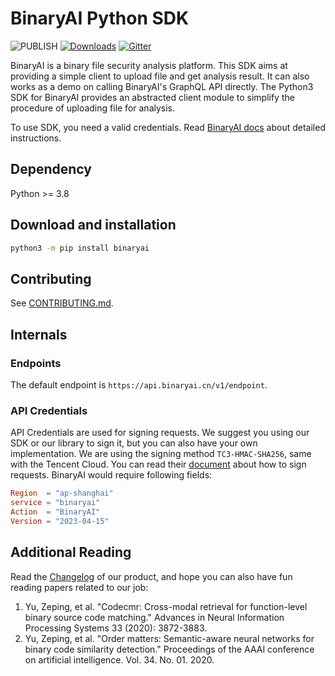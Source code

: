 # BinaryAI Python SDK

![PUBLISH](https://github.com/binaryai/sdk/workflows/PUBLISH/badge.svg)
[![Downloads](https://pepy.tech/badge/binaryai/month)](https://pepy.tech/project/binaryai/month)
[![Gitter](https://badges.gitter.im/binaryai/community.svg)](https://gitter.im/binaryai/community?utm_source=badge&utm_medium=badge&utm_campaign=pr-badge)

BinaryAI is a binary file security analysis platform. This SDK aims at providing
a simple client to upload file and get analysis result. It can also works as
a demo on calling BinaryAI's GraphQL API directly.
The Python3 SDK for BinaryAI provides an abstracted client module to simplify the procedure of uploading file for analysis.

To use SDK, you need a valid credentials. Read [BinaryAI docs](https://www.binaryai.cn/doc/) about detailed instructions.

## Dependency

Python >= 3.8

## Download and installation

```bash
python3 -m pip install binaryai
```

## Contributing

See [CONTRIBUTING.md](./CONTRIBUTING.md).

## Internals

### Endpoints

The default endpoint is `https://api.binaryai.cn/v1/endpoint`.

### API Credentials

API Credentials are used for signing requests. We suggest you using our SDK or our library to sign it, but you can also
have your own implementation. We are using the signing method `TC3-HMAC-SHA256`, same with the Tencent Cloud. You can
read their [document](https://cloud.tencent.com/document/product/213/30654) about how to sign requests. BinaryAI would
require following fields:

```toml
Region  = "ap-shanghai"
service = "binaryai"
Action  = "BinaryAI"
Version = "2023-04-15"
```

## Additional Reading

Read the [Changelog](https://www.binaryai.cn/doc/zh/releasenotes/releasenotes.html) of our product, and hope you can also have fun reading papers related to our job:

1. Yu, Zeping, et al. "Codecmr: Cross-modal retrieval for function-level binary source code matching." Advances in Neural Information Processing Systems 33 (2020): 3872-3883.
2. Yu, Zeping, et al. "Order matters: Semantic-aware neural networks for binary code similarity detection." Proceedings of the AAAI conference on artificial intelligence. Vol. 34. No. 01. 2020.
